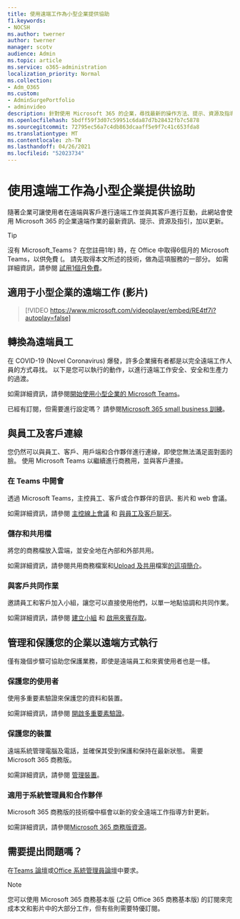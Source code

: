 ```yaml
---
title: 使用遠端工作為小型企業提供協助
f1.keywords:
- NOCSH
ms.author: twerner
author: twerner
manager: scotv
audience: Admin
ms.topic: article
ms.service: o365-administration
localization_priority: Normal
ms.collection:
- Adm_O365
ms.custom:
- AdminSurgePortfolio
- adminvideo
description: 針對使用 Microsoft 365 的企業，尋找最新的操作方法、提示、資源及指導方針。
ms.openlocfilehash: 5bdff59f3d07c59951c6da87d7b28432fb7c5878
ms.sourcegitcommit: 72795ec56a7c4db863dcaaff5e9f7c41c653fda8
ms.translationtype: MT
ms.contentlocale: zh-TW
ms.lasthandoff: 04/26/2021
ms.locfileid: "52023734"
---
```

# <a name="empower-your-small-business-with-remote-work"></a>使用遠端工作為小型企業提供協助

隨著企業可讓使用者在遠端與客戶進行遠端工作並與其客戶進行互動，此網站會使用 Microsoft 365 的企業遠端作業的最新資訊、提示、資源及指引，加以更新。

>[!TIP]
>沒有 Microsoft_Teams？ 在您註冊1年) 時，在 Office 中取得6個月的 Microsoft Teams，以供免費 (。 請先取得本文所述的技術，做為這項服務的一部分。 如需詳細資訊，請參閱 [試用1個月免費](https://aka.ms/SMBTeamsOffer)。

## <a name="remote-work-for-your-small-business-video"></a>適用于小型企業的遠端工作 (影片) 

> [!VIDEO https://www.microsoft.com/videoplayer/embed/RE4tf7i?autoplay=false]

## <a name="transitioning-to-a-remote-workforce"></a>轉換為遠端員工

在 COVID-19 (Novel Coronavirus) 爆發，許多企業擁有者都是以完全遠端工作人員的方式尋找。 以下是您可以執行的動作，以進行遠端工作安全、安全和生產力的過渡。

如需詳細資訊，請參閱[開始使用小型企業的 Microsoft Teams](../../business-video/get-started-teams-small-business.md)。

已經有訂閱，但需要進行設定嗎？ 請參閱[Microsoft 365 small business 訓練](../../business-video/index.yml)。

## <a name="connect-with-employees-and-customers"></a>與員工及客戶連線

您仍然可以與員工、客戶、用戶端和合作夥伴進行連線，即使您無法滿足面對面的臉。 使用 Microsoft Teams 以繼續進行商務用，並與客戶連接。 

### <a name="meet-up-in-teams"></a>在 Teams 中開會

透過 Microsoft Teams，主控員工、客戶或合作夥伴的音訊、影片和 web 會議。

如需詳細資訊，請參閱 [主控線上會議](../../business-video/start-and-pin-chats.md) 和 [與員工及客戶聊天](https://support.microsoft.com/office/chat-with-employees-and-customers-65748808-a403-462c-a6e1-b169e5bc6c92)。

### <a name="store-and-share-files"></a>儲存和共用檔

將您的商務檔放入雲端，並安全地在內部和外部共用。

如需詳細資訊，請參閱共用商務檔案和[Upload 及共用](https://support.microsoft.com/office/upload-and-share-files-57b669db-678e-424e-b0a0-15d19215cb12)檔案[的這項簡介](../../business-video/overview-file-sharing.md)。

### <a name="collaborate-with-customers"></a>與客戶共同作業

邀請員工和客戶加入小組，讓您可以直接使用他們，以單一地點協調和共同作業。

如需詳細資訊，請參閱 [建立小組](../../business-video/team-with-guests.md) 和 [啟用來賓存取](/MicrosoftTeams/guest-access)。

## <a name="manage-and-secure-your-business-to-run-remotely"></a>管理和保護您的企業以遠端方式執行

僅有幾個步驟可協助您保護業務，即使是遠端員工和來賓使用者也是一樣。

### <a name="secure-your-users"></a>保護您的使用者

使用多重要素驗證來保護您的資料和裝置。

如需詳細資訊，請參閱 [開啟多重要素驗證](../../business-video/turn-on-mfa.md)。

### <a name="secure-your-devices"></a>保護您的裝置

遠端系統管理電腦及電話，並確保其受到保護和保持在最新狀態。 需要 Microsoft 365 商務版。

如需詳細資訊，請參閱 [管理裝置](../../business-video/secure-win-10-pro-devices.md)。

### <a name="more-for-admins-and-partners"></a>適用于系統管理員和合作夥伴

Microsoft 365 商務版的技術檔中樞會以新的安全遠端工作指導方針更新。

如需詳細資訊，請參閱[Microsoft 365 商務版資源](https://docs.microsoft.com/microsoft-365/business)。

## <a name="need-to-ask-a-question"></a>需要提出問題嗎？ 

在[Teams 論壇](https://answers.microsoft.com/msteams/forum)或[Office 系統管理員論壇](https://answers.microsoft.com)中要求。

> [!NOTE]
> 您可以使用 Microsoft 365 商務基本版 (之前 Office 365 商務基本版) 的訂閱來完成本文和影片中的大部分工作，但有些則需要特優訂閱。 